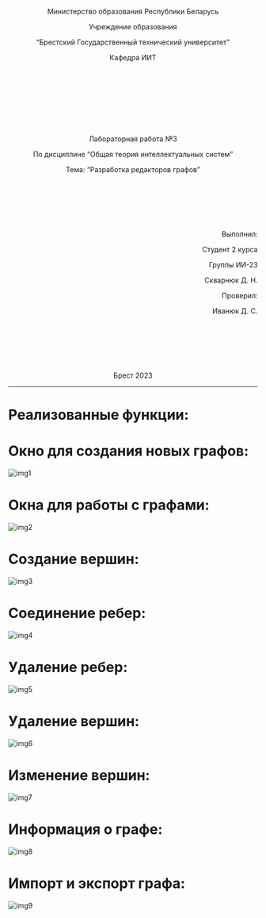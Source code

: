<p align="center"> Министерство образования Республики Беларусь</p>
<p align="center">Учреждение образования</p>
<p align="center">“Брестский Государственный технический университет”</p>
<p align="center">Кафедра ИИТ</p>
<br><br><br><br><br><br><br>
<p align="center">Лабораторная работа №3</p>
<p align="center">По дисциплине “Общая теория интеллектуальных систем”</p>
<p align="center">Тема: “Разработка редакторов графов”</p>
<br><br><br><br><br>
<p align="right">Выполнил:</p>
<p align="right">Студент 2 курса</p>
<p align="right">Группы ИИ-23</p>
<p align="right">Скварнюк Д. Н.</p>
<p align="right">Проверил:</p>
<p align="right">Иванюк Д. С.</p>
<br><br><br><br><br>
<p align="center">Брест 2023</p>

---
# Реализованные функции:

# Окно для создания новых графов:

![img1](img1.png)

# Окна для работы с графами:

![img2](img2.png)

# Cоздание вершин:

![img3](img3.png)

# Соединение ребер:

![img4](img4.png)

# Удаление ребер:

![img5](img5.png)

# Удаление вершин:

![img6](img6.png)

# Изменение вершин:

![img7](img7.png)

# Информация о графе:

![img8](img8.png)

# Импорт и экспорт графа:

![img9](img9.png)
